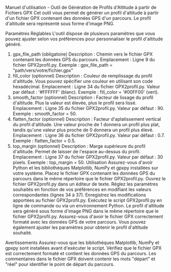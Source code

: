 Manuel d'utilisation - Outil de Génération de Profils d'Altitude à partir de Fichiers GPX
Cet outil vous permet de générer un profil d'altitude à partir d'un fichier GPX contenant des données GPS d'un parcours. Le profil d'altitude sera représenté sous forme d'image PNG.

Paramètres Réglables
L'outil dispose de plusieurs paramètres que vous pouvez ajuster selon vos préférences pour personnaliser le profil d'altitude généré.

1. gpx_file_path (obligatoire)
Description : Chemin vers le fichier GPX contenant les données GPS du parcours.
Emplacement : Ligne 9 du fichier GPX2profil.py.
Exemple : gpx_file_path = "path/vers/votre/fichier.gpx"
2. fill_color (optionnel)
Description : Couleur de remplissage du profil d'altitude. Vous pouvez spécifier une couleur en utilisant son code hexadécimal.
Emplacement : Ligne 34 du fichier GPX2profil.py.
Valeur par défaut : '#FFFFFF' (blanc).
Exemple : fill_color = '#00FF00' (vert).
3. smooth_factor (optionnel)
Description : Facteur de lissage du profil d'altitude. Plus la valeur est élevée, plus le profil sera lissé.
Emplacement : Ligne 35 du fichier GPX2profil.py.
Valeur par défaut : 90.
Exemple : smooth_factor = 50.
4. flatten_factor (optionnel)
Description : Facteur d'aplatissement vertical du profil d'altitude. Une valeur proche de 1 donnera un profil plus plat, tandis qu'une valeur plus proche de 0 donnera un profil plus élevé.
Emplacement : Ligne 36 du fichier GPX2profil.py.
Valeur par défaut : 0.7.
Exemple : flatten_factor = 0.5.
5. top_margin (optionnel)
Description : Marge supérieure du profil d'altitude. Permet de laisser de l'espace au-dessus du profil.
Emplacement : Ligne 37 du fichier GPX2profil.py.
Valeur par défaut : 30 pixels.
Exemple : top_margin = 50.
Utilisation
Assurez-vous d'avoir Python et les bibliothèques Matplotlib, NumPy et gpxpy installées sur votre système.
Placez le fichier GPX contenant les données GPS du parcours dans le même répertoire que le fichier GPX2profil.py.
Ouvrez le fichier GPX2profil.py dans un éditeur de texte.
Réglez les paramètres souhaités en fonction de vos préférences en modifiant les valeurs correspondantes (lignes 34 à 37).
Enregistrez les modifications apportées au fichier GPX2profil.py.
Exécutez le script GPX2profil.py en ligne de commande ou via un environnement Python.
Le profil d'altitude sera généré sous forme d'image PNG dans le même répertoire que le fichier GPX2profil.py.
Assurez-vous d'avoir le fichier GPX correctement formaté avec les données GPS de votre parcours. Vous pouvez également ajuster les paramètres pour obtenir le profil d'altitude souhaité.

Avertissements
Assurez-vous que les bibliothèques Matplotlib, NumPy et gpxpy sont installées avant d'exécuter le script.
Vérifiez que le fichier GPX est correctement formaté et contient les données GPS du parcours.
Les commentaires dans le fichier GPX doivent contenir les mots "départ" et "réel" pour identifier le point de départ du parcours.
